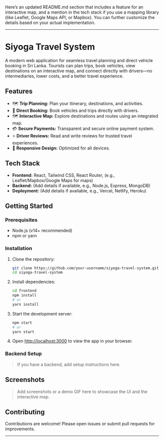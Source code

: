 Here’s an updated README.md section that includes a feature for an interactive map, and a mention in the tech stack if you use a mapping library (like Leaflet, Google Maps API, or Mapbox). You can further customize the details based on your actual implementation.

---

# Siyoga Travel System

A modern web application for seamless travel planning and direct vehicle booking in Sri Lanka. Tourists can plan trips, book vehicles, view destinations on an interactive map, and connect directly with drivers—no intermediaries, lower costs, and a better travel experience.

## Features

- 🗺️ **Trip Planning:** Plan your itinerary, destinations, and activities.
- 🚗 **Direct Booking:** Book vehicles and trips directly with drivers.
- 🗺️ **Interactive Map:** Explore destinations and routes using an integrated map.
- 💳 **Secure Payments:** Transparent and secure online payment system.
- ⭐ **Driver Reviews:** Read and write reviews for trusted travel experiences.
- 📱 **Responsive Design:** Optimized for all devices.

## Tech Stack

- **Frontend:** React, Tailwind CSS, React Router, (e.g., Leaflet/Mapbox/Google Maps for maps)
- **Backend:** (Add details if available, e.g., Node.js, Express, MongoDB)
- **Deployment:** (Add details if available, e.g., Vercel, Netlify, Heroku)

## Getting Started

### Prerequisites

- Node.js (v14+ recommended)
- npm or yarn

### Installation

1. Clone the repository:
   ```bash
   git clone https://github.com/your-username/siyoga-travel-system.git
   cd siyoga-travel-system
   ```

2. Install dependencies:
   ```bash
   cd frontend
   npm install
   # or
   yarn install
   ```

3. Start the development server:
   ```bash
   npm start
   # or
   yarn start
   ```

4. Open [http://localhost:3000](http://localhost:3000) to view the app in your browser.

### Backend Setup

> If you have a backend, add setup instructions here.

## Screenshots

> Add screenshots or a demo GIF here to showcase the UI and the interactive map.

## Contributing

Contributions are welcome! Please open issues or submit pull requests for improvements.



---


